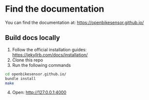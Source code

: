 # Find the documentation

You can find the documentation at: https://openbikesensor.github.io/

## Build docs locally

1. Follow the official installation guides: https://jekyllrb.com/docs/installation/
2. Clone this repo
3. Run the following commands
  ```bash
  cd openbikesensor.github.io/
  bundle install
  make
  ```
4. Open: http://127.0.0.1:4000

